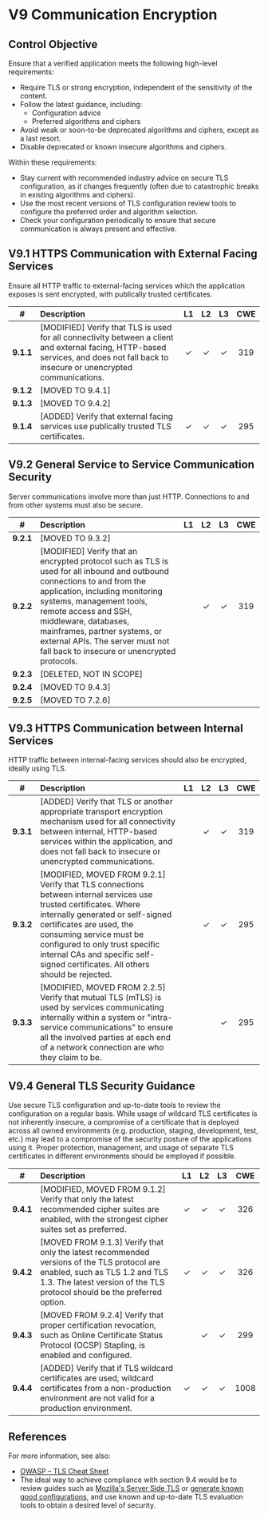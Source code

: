 # V9 Communication Encryption

## Control Objective

Ensure that a verified application meets the following high-level requirements:

* Require TLS or strong encryption, independent of the sensitivity of the content.
* Follow the latest guidance, including:
    * Configuration advice
    * Preferred algorithms and ciphers
* Avoid weak or soon-to-be deprecated algorithms and ciphers, except as a last resort.
* Disable deprecated or known insecure algorithms and ciphers.

Within these requirements:

* Stay current with recommended industry advice on secure TLS configuration, as it changes frequently (often due to catastrophic breaks in existing algorithms and ciphers).
* Use the most recent versions of TLS configuration review tools to configure the preferred order and algorithm selection.
* Check your configuration periodically to ensure that secure communication is always present and effective.

## V9.1 HTTPS Communication with External Facing Services

Ensure all HTTP traffic to external-facing services which the application exposes is sent encrypted, with publically trusted certificates.

| # | Description | L1 | L2 | L3 | CWE |
| :---: | :--- | :---: | :---: | :---: | :---: |
| **9.1.1** | [MODIFIED] Verify that TLS is used for all connectivity between a client and external facing, HTTP-based services, and does not fall back to insecure or unencrypted communications. | ✓ | ✓ | ✓ | 319 |
| **9.1.2** | [MOVED TO 9.4.1] | | | | |
| **9.1.3** | [MOVED TO 9.4.2] | | | | |
| **9.1.4** | [ADDED] Verify that external facing services use publically trusted TLS certificates. | ✓ | ✓ | ✓ | 295 |

## V9.2 General Service to Service Communication Security

Server communications involve more than just HTTP. Connections to and from other systems must also be secure.

| # | Description | L1 | L2 | L3 | CWE |
| :---: | :--- | :---: | :---: | :---: | :---: |
| **9.2.1** | [MOVED TO 9.3.2] | | | | |
| **9.2.2** | [MODIFIED] Verify that an encrypted protocol such as TLS is used for all inbound and outbound connections to and from the application, including monitoring systems, management tools, remote access and SSH, middleware, databases, mainframes, partner systems, or external APIs. The server must not fall back to insecure or unencrypted protocols. | | ✓ | ✓ | 319 |
| **9.2.3** | [DELETED, NOT IN SCOPE] | | | | |
| **9.2.4** | [MOVED TO 9.4.3] | | | | |
| **9.2.5** | [MOVED TO 7.2.6] | | | | |

## V9.3 HTTPS Communication between Internal Services

HTTP traffic between internal-facing services should also be encrypted, ideally using TLS.

| # | Description | L1 | L2 | L3 | CWE |
| :---: | :--- | :---: | :---: | :---: | :---: |
| **9.3.1** | [ADDED] Verify that TLS or another appropriate transport encryption mechanism used for all connectivity between internal, HTTP-based services within the application, and does not fall back to insecure or unencrypted communications. | | ✓ | ✓ | 319 |
| **9.3.2** | [MODIFIED, MOVED FROM 9.2.1] Verify that TLS connections between internal services use trusted certificates. Where internally generated or self-signed certificates are used, the consuming service must be configured to only trust specific internal CAs and specific self-signed certificates. All others should be rejected. | | ✓ | ✓ | 295 |
| **9.3.3** | [MODIFIED, MOVED FROM 2.2.5] Verify that mutual TLS (mTLS) is used by services communicating internally within a system or "intra-service communications" to ensure all the involved parties at each end of a network connection are who they claim to be. | | | ✓ | 295 |

## V9.4 General TLS Security Guidance

Use secure TLS configuration and up-to-date tools to review the configuration on a regular basis. While usage of wildcard TLS certificates is not inherently insecure, a compromise of a certificate that is deployed across all owned environments (e.g. production, staging, development, test, etc.) may lead to a compromise of the security posture of the applications using it. Proper protection, management, and usage of separate TLS certificates in different environments should be employed if possible.

| # | Description | L1 | L2 | L3 | CWE |
| :---: | :--- | :---: | :---: | :---: | :---: |
| **9.4.1** | [MODIFIED, MOVED FROM 9.1.2] Verify that only the latest recommended cipher suites are enabled, with the strongest cipher suites set as preferred. | ✓ | ✓ | ✓ | 326 |
| **9.4.2** | [MOVED FROM 9.1.3] Verify that only the latest recommended versions of the TLS protocol are enabled, such as TLS 1.2 and TLS 1.3. The latest version of the TLS protocol should be the preferred option. | ✓ | ✓ | ✓ | 326 |
| **9.4.3** | [MOVED FROM 9.2.4] Verify that proper certification revocation, such as Online Certificate Status Protocol (OCSP) Stapling, is enabled and configured. | | ✓ | ✓ | 299 |
| **9.4.4** | [ADDED] Verify that if TLS wildcard certificates are used, wildcard certificates from a non-production environment are not valid for a production environment. | ✓ | ✓ | ✓ | 1008 |

## References

For more information, see also:

* [OWASP – TLS Cheat Sheet](https://cheatsheetseries.owasp.org/cheatsheets/Transport_Layer_Security_Cheat_Sheet.html)
* The ideal way to achieve compliance with section 9.4 would be to review guides such as [Mozilla's Server Side TLS](https://wiki.mozilla.org/Security/Server_Side_TLS) or [generate known good configurations](https://mozilla.github.io/server-side-tls/ssl-config-generator/), and use known and up-to-date TLS evaluation tools to obtain a desired level of security.
